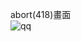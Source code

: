 abort(418)畫面<br>
![qq](https://user-images.githubusercontent.com/122704850/232417081-0ee69151-7d94-4f85-860c-34594826236c.png)

